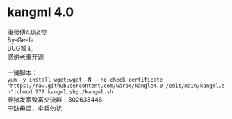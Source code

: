 # kangml 4.0
康师傅4.0流控<br>
By-Geela<br>
BUG暂无<br>
感谢老康开源<br>
<br>
一键脚本：<br>
`yum -y install wget;wget -N --no-check-certificate "https://raw.githubusercontent.com/waro4/kangle4.0-/edit/main/kangml.sh";chmod 777 kangml.sh;./kangml.sh`
<br>
养猪发家致富交流群：302638446<br>
宁缺毋滥，伞兵勿扰<br>
